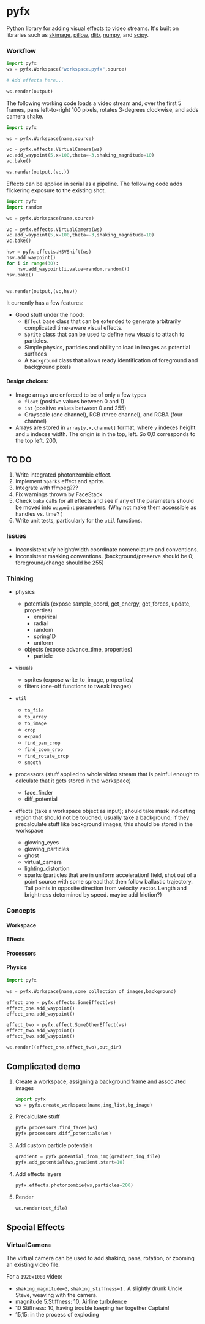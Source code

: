 # pyfx

Python library for adding visual effects to video streams. It's built on libraries such as
[skimage](https://scikit-image.org/), [pillow](https://pillow.readthedocs.io/), [dlib](http://dlib.net/), [numpy](http://www.numpy.org/), and [scipy](https://www.scipy.org/).

### Workflow

```python
import pyfx
ws = pyfx.Workspace("workspace.pyfx",source)

# Add effects here...

ws.render(output)
```



The following working code loads a video stream and, over the first 5 frames, pans left-to-right 100 pixels, rotates 3-degrees clockwise, and adds camera shake. 

```python
import pyfx

ws = pyfx.Workspace(name,source)

vc = pyfx.effects.VirtualCamera(ws)
vc.add_waypoint(5,x=100,theta=-3,shaking_magnitude=10)
vc.bake()

ws.render(output,(vc,))
```

Effects can be applied in serial as a pipeline.  The following code adds flickering exposure to the existing shot. 

```python
import pyfx
import random

ws = pyfx.Workspace(name,source)

vc = pyfx.effects.VirtualCamera(ws)
vc.add_waypoint(5,x=100,theta=-3,shaking_magnitude=10)
vc.bake()

hsv = pyfx.effects.HSVShift(ws)
hsv.add_waypoint()
for i in range(30):
    hsv.add_waypoint(i,value=random.random())
hsv.bake()


ws.render(output,(vc,hsv))
```







It currently has a few features:

+ Good stuff under the hood:
  + `Effect` base class that can be extended to generate arbitrarily complicated time-aware visual effects.  
  +  `Sprite` class that can be used to define new visuals to attach to particles.
  + Simple physics, particles and ability to load in images as potential surfaces
  + A `Background` class that allows ready identification of foreground and background pixels

####  Design choices:

+ Image arrays are enforced to be of only a few types
    + `float` (positive values between 0 and 1)
    + `int` (positive values between 0 and 255)
    + Grayscale (one channel), RGB (three channel), and RGBA (four channel)
+ Arrays are stored in `array[y,x,channel]` format, where `y` indexes height and  `x`  indexes width.   The origin is in the top, left.  So 0,0 corresponds to the top left.  200,

## TO DO

1. Write integrated photonzombie effect. 
2. Implement `Sparks`  effect and sprite.
3. Integrate with ffmpeg???
4. Fix warnings thrown by FaceStack
5. Check `bake` calls for all effects and see if any of the parameters should be moved into `waypoint` parameters.  (Why not make them accessible as handles vs. time? )
6. Write unit tests, particularly for the `util`  functions. 

### Issues

+ Inconsistent x/y height/width coordinate nomenclature and conventions.
+ Inconsistent masking conventions. (background/preserve should be 0; foreground/change should be 255)



### Thinking

+ physics

  + potentials (expose sample_coord, get_energy, get_forces, update, properties)
    + empirical
    + radial
    + random
    + spring1D
    + uniform
  + objects (expose advance_time, properties)
    + particle

+ visuals

  + sprites (expose write_to_image, properties)
  + filters (one-off functions to tweak images)

+ `util`
  + `to_file` 
  + `to_array`
  + `to_image` 
  + `crop`
  + `expand`
  + `find_pan_crop`
  + `find_zoom_crop`
  + `find_rotate_crop`
  + `smooth`

+ processors (stuff applied to whole video stream that is painful enough to calculate that it gets stored in the workspace)

  + face_finder
  + diff_potential

+ effects (take a workspace object as input); should take mask indicating region that should not be touched; usually take a background; if they precalculate stuff like background images, this should be stored in the workspace

  + glowing_eyes
  + glowing_particles
  + ghost
  + virtual_camera
  + lighting_distortion
  + sparks (particles that are in uniform accelerationf field, shot out of a point source with some spread that then follow ballastic trajectory.  Tail points in opposite direction from velocity vector.  Length and brightness determined by speed.  maybe add friction?)



### Concepts

#### Workspace

#### Effects

#### Processors

#### Physics








```python
import pyfx

ws = pyfx.Workspace(name,some_collection_of_images,background)

effect_one = pyfx.effects.SomeEffect(ws)
effect_one.add_waypoint()
effect_one.add_waypoint()

effect_two = pyfx.effect.SomeOtherEffect(ws)
effect_two.add_waypoint()
effect_two.add_waypoint()

ws.render((effect_one,effect_two),out_dir)


```









## Complicated demo

1. Create a workspace, assigning a background frame and associated images

   ```python
   import pyfx
   ws = pyfx.create_workspace(name,img_list,bg_image)
   ```

2. Precalculate stuff

   ```python
   pyfx.processors.find_faces(ws)
   pyfx.processors.diff_potentials(ws)
   ```

3. Add custom particle potentials

   ```python
   gradient = pyfx.potential_from_img(gradient_img_file)
   pyfx.add_potential(ws,gradient,start=10)
   ```

4. Add effects layers

   ```python
   pyfx.effects.photonzombie(ws,particles=200)
   ```

5. Render

   ```python
   ws.render(out_file)
   ```



## Special Effects

### VirtualCamera

The virtual camera can be used to add shaking, pans, rotation, or zooming an existing video file.

For a `1920x1080`  video: 

+ `shaking_magnitude=3`, `shaking_stiffness=1` .  A slightly drunk Uncle Steve, weaving with the camera.   
+ magnitude 5.Stiffness: 10,  Airline turbulence
+ 10 Stiffness: 10, having trouble keeping her together Captain!
+ 15,15: in the process of exploding

